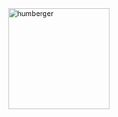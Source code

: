 <img width="203" alt="humberger" src="https://github.com/Ankori2024/24581_Assignment_two/assets/173115844/931f527a-20fc-4a1a-ba6b-5626fa156bdd">
